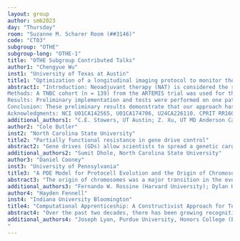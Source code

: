 ```yaml
---
layout: group
author: smb2023
day: "Thursday"
room: "Suzanne M. Scharer Room (##3146)"
code: "CT03"
subgroup: "OTHE"
subgroup-long: "OTHE-1"
title: "OTHE Subgroup Contributed Talks"
author1: "Chengyue Wu"
inst1: "University of Texas at Austin"
title1: "Optimization of a longitudinal imaging protocol to monitor the response of breast cancer to neoadjuvant therapy via Bayesian-based data assimilation"
abstract1: "Introduction: Neoadjuvant therapy (NAT) is considered the standard-of-care for locally advanced breast cancer. Recent studies indicated that magnetic resonance imaging (MRI) data acquired after the first 1-3 cycles of NAT can provide early prediction of breast cancer patient response. However, it remains to be determined when the best times are to collect the longitudinal images to maximize both predictive accuracy and patient convenience. In this study, we seek to establish an in silico framework to address this unmet need by integrating mechanism-based mathematical modeling with Bayesian-based data assimilation. 
Methods: A TNBC cohort (n = 139) from the ARTEMIS trial was used for this study. For each patient, longitudinal MRIs were collected before (MRI1), during (MRI2), and after (MRI3) the Adriamycin/Cyclophosphamide (A/C) NAT regimen. We have developed a mechanism-based mathematical model to make patient-specific predictions of TNBC response to the A/C therapy. In particular, the model is a reaction-diffusion equation describing the spatiotemporal change in tumor cellularity due to cell migration, proliferation, and treatment-induced death. We implemented the model with a Bayesian-based scheme: Using MRI1 for initialization and MRI2 for calculating the posterior distributions of model parameters, then making predictions at the end of A/C. The standard derivation (SD) of the predicted tumor volume was defined as the uncertainty. The difference between the mean of the predicted tumor volume and the MRI3 measurement was defined as the error. We then optimized to find the optimal day for collecting MRI2 that reduced the uncertainty and error of the model prediction at the completion of A/C. In particular, we generated synthetic data at candidate time points (termed MRI2*; i.e., time points at which we may want to collect additional MRI data) by fitting the model to all collected MRIs, recalibrated the model with the synthetic data MRI2* to make prediction at the completion of A/C, and then evaluated the corresponding prediction uncertainty and error. The date for MRI2* that minimized the prediction uncertainty and error is determined to be the optimal time point for the second imaging session.
Results: Preliminary implementation and tests were performed on one patient with tumor volumes derived from the imaging data. The Bayesian-based scheme calibrated the model using the clinically measured MRI1 and MRI2 (i.e., MRI2 at day 30). Comparing the model prediction of the residual tumor volume to the measurement of MRI3, the prediction uncertainty and error were 24.72% and 32.64%, respectively. The identified optimal time point for the mid-treatment imaging session, MRI2* at day 38, provided a minimal prediction uncertainty and error of 13.02% and 7.55%, respectively. Thus, the optimized date for the second MRI resulted in a 47.33% decrease in uncertainty and a 76.87% decrease in error for predicting the residual tumor volume at the end of A/C. 
Conclusion: These preliminary results demonstrate that our approach has the potential to identify the optimal time point for the second MRI scan of a longitudinal MRI protocol to improve the precision and accuracy of early prediction of TNBC patient response to NAT. Ongoing efforts include extending the implementation to 3D and applying it to more patients. 
Acknowledgments: NCI U01CA142565, U01CA174706, U24CA226110. CPRIT RR160005. Clinical trial NCT02276443. MDACC Moon Shot Program. MDACC-TACC-Oden Institute Consortium Pilot Project."
additional_authors1: "C.E. Stowers, UT Austin; Z. Xu, UT MD Anderson Cancer Center; C. Yam, UT MD Anderson Cancer Center; J.B. Son, UT MD Anderson Cancer Center; J. Ma, UT MD Anderson Cancer Center; G.M. Rauch, UT MD Anderson Cancer Center; T.E. Yankeelov, UT Austin, UT MD Anderson Cancer Center; E.A.B.F. Lima, UT Austin."
author2: "Cole Butler"
inst2: "North Carolina State University"
title2: "Partially functional resistance in gene drive control"
abstract2: "Gene drives (GDs) allow scientists to spread a genetic cargo into a target population, even if the cargo is harmful to the carrier organism. GD technology has immense promise in everything from conservation efforts to the control of mosquito-borne diseases. To spread, GDs exploit DNA repair mechanisms to duplicate themselves at the expense of a target gene. However, repair does not always occur as intended, and can produce alleles that are resistant to the GD. Resistance is one of the greatest threats to GD use in the wild and is difficult to study at appropriate scales within laboratory experiments. Current approaches to studying resistance have predominantly relied on a binary paradigm: resistant alleles are either functional or non-functional. Neither resistant allele can be targeted by the GD construct but only the former restores proper genetic functioning to the organism. In this study, we consider the contribution of resistant alleles that are partially functional, and therefore fall outside this paradigm. Partially functional resistance occurs when a resistant allele restores some—but not all—genetic functioning to the organism. Organisms carrying such alleles do not spread the GD as efficiently but may still incur heavy fitness costs. Using a coupled genetic population dynamics model, we study GD performance in a target population with partially functional resistance. In addition to extending the current theoretical framework used to study resistance, we also study the roles played by certain DNA repair mechanisms, making our work generalizable to many target organisms. We pay particular attention to GD performance in certain mosquito species of interest, such as the malaria mosquito Anopheles gambiae, and the dengue mosquito Aedes aegypti. This work provides a key next step in understanding how the mechanisms behind resistance can help or hinder GD success. Furthermore, our work can inform the development of GDs going forward so as to mitigate the risk of control failure due to resistance arising in target populations."
additional_authors2: "Sumit Dhole, North Carolina State University"
author3: "Daniel Cooney"
inst3: "University of Pennsylvania"
title3: "A PDE Model for Protocell Evolution and the Origin of Chromosomes via Multilevel Selection"
abstract3: "The origin of chromosomes was a major transition in the evolution of complex cellular life. In this talk, we model the origin of chromosomes by considering a simple protocell composed of two types of genes: a “fast gene' with an advantage for gene-level self-replication and a “slow gene' that replicates more slowly at the gene level, but which confers an advantage for protocell-level reproduction. Using a PDE to describe the effects of within-cell and between-cell competition, we find that the gene-level advantage of fast replicators casts a long shadow on the multilevel dynamics of protocell evolution: no level of between-protocell competition can produce coexistence of the fast and slow replicators when the two genes are equally needed for protocell-level reproduction. We find that introducing a “dimer replicator', a linked pair of the slow and fast genes, can allow for long-time coexistence under multilevel competition between fast, slow, and dimer replicators. Our results suggest that the formation of a simple chromosome-like dimer replicator can help to overcome the shadow of lower-level selection and work in concert with multilevel selection to promote coexistence of genes that compete under gene-level replication but are synergistic at a higher level of selection."
additional_authors3: "Fernando W. Rossine (Harvard University); Dylan H. Morris (University of California, Los Angeles); Simon A. Levin (Princeton University)"
author4: "Hayden Fennell"
inst4: "Indiana University Bloomington"
title4: "Computational Apprenticeship: A Constructivist Approach for Teaching Modeling and Simulation"
abstract4: "Over the past two decades, there has been growing recognition of the need for discipline-situated computational modeling and simulation pedagogy in post-secondary STEM curricula. However, current research in this area remains largely definitional and aspirational in nature, as there are limited empirical studies on how to best support the development of computational expertise in undergraduate students. Outside of computer science programs, a student's exposure to computing education often remains siloed within introductory programming courses that lack meaningful integration with disciplinary content. Furthermore, current practice in early undergraduate computational education in engineering programs tends to focus heavily on the procedural and technical aspects of programming knowledge rather than on the application of computation to problem-solving and design. Because the field of discipline-based computation is under-theorized, traditional instructional approaches have typically defaulted to teaching the cognitive aspects of computation. To build transferable skills and expertise, however, instructors can draw upon constructivist traditions by situating computation within disciplinary contexts. This talk presents computational apprenticeship (an application of the cognitive apprenticeship framework) as a constructivist research and practice framework for developing transferable computational expertise in the undergraduate STEM curriculum. Aspects of the computational apprenticeship model in practice are illustrated using examples from computational biology."
additional_authors4: "Joseph Lyon, Purdue University, Honors College (Engineering); Bobby Madamanchi, University of Michigan, School of Information; Alejandra Magana, Purdue University, Computer and Information Technology
"
---
```


